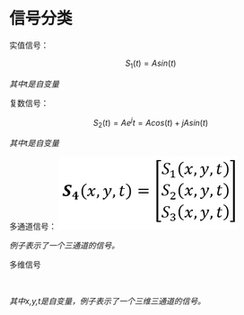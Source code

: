 # 信号分类

实值信号：

$$
S_1 (t)=Asin(t)
$$

*其中t是自变量*

复数信号：

$$
S_2 (t)=Ae^jt=Acos(t)+jAsin(t)
$$

*其中t是自变量*

多通道信号：
![image](image/MAoresigle.png)

*例子表示了一个三通道的信号。*

多维信号

<img title="" src="image/多通道多维信号.png" alt="" data-align="center" style="zoom:80%;">

*其中x,y,t是自变量，例子表示了一个三维三通道的信号。*


